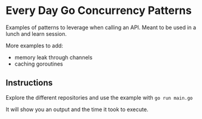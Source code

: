 Every Day Go Concurrency Patterns
=================================


Examples of patterns to leverage when calling an API.
Meant to be used in a lunch and learn session.

More examples to add:
 - memory leak through channels
 - caching goroutines

## Instructions

Explore the different repositories and use the example with `go run main.go`

It will show you an output and the time it took to execute.
